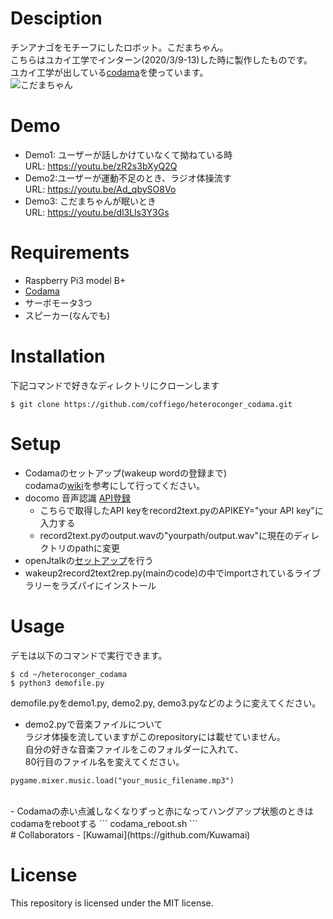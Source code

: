 # Desciption
チンアナゴをモチーフにしたロボット。こだまちゃん。  
こちらはユカイ工学でインターン(2020/3/9-13)した時に製作したものです。  
ユカイ工学が出している[codama](https://codama.ux-xu.com/)を使っています。  
![こだまちゃん]()  

# Demo
- Demo1: ユーザーが話しかけていなくて拗ねている時  
URL: https://youtu.be/zR2s3bXyQ2Q 
- Demo2:ユーザーが運動不足のとき、ラジオ体操流す  
URL: https://youtu.be/Ad_qbySO8Vo
- Demo3: こだまちゃんが眠いとき  
URL: https://youtu.be/dl3Lls3Y3Gs


# Requirements
- Raspberry Pi3 model B+
- [Codama](https://codama.ux-xu.com/)
- サーボモータ3つ
- スピーカー(なんでも)

# Installation
下記コマンドで好きなディレクトリにクローンします  
```
$ git clone https://github.com/coffiego/heteroconger_codama.git  
```  

# Setup
- Codamaのセットアップ(wakeup wordの登録まで)  
codamaの[wiki](https://github.com/YUKAI/codama-doc-r0/wiki/Codama-Setup)を参考にして行ってください。
- docomo 音声認識 [API登録](https://dev.smt.docomo.ne.jp/?p=docs.api.page&api_name=speech_recognition&p_name=api_usage_scenario)  
	- こちらで取得したAPI keyをrecord2text.pyのAPIKEY="your API key"に入力する
	- record2text.pyのoutput.wavの"yourpath/output.wav"に現在のディレクトリのpathに変更
- openJtalkの[セットアップ](https://qiita.com/coffiego/items/4fc3b0be78fcded3eef0)を行う
- wakeup2record2text2rep.py(mainのcode)の中でimportされているライブラリーをラズパイにインストール

# Usage
デモは以下のコマンドで実行できます。  
```
$ cd ~/heteroconger_codama
$ python3 demofile.py
```
demofile.pyをdemo1.py, demo2.py, demo3.pyなどのように変えてください。
<br>
- demo2.pyで音楽ファイルについて  
ラジオ体操を流していますがこのrepositoryには載せていません。  
自分の好きな音楽ファイルをこのフォルダーに入れて、  
80行目のファイル名を変えてください。
```
pygame.mixer.music.load("your_music_filename.mp3")
```
<br>
- Codamaの赤い点滅しなくなりずっと赤になってハングアップ状態のときはcodamaをrebootする  
```
codama_reboot.sh
```
<br>
# Collaborators
- [Kuwamai](https://github.com/Kuwamai)

# License
This repository is licensed under the MIT license.
